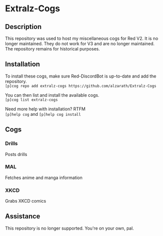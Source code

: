 # Extralz-Cogs

## Description
This repository was used to host my miscellaneous cogs for Red V2. It is no
longer maintained. They do not work for V3 and are no longer maintained. The
repository remains for historical purposes.

## Installation
To install these cogs, make sure Red-DiscordBot is up-to-date and add the repository.  
`[p]cog repo add extralz-cogs https://github.com/alzarath/Extralz-Cogs`

You can then list and install the available cogs.  
`[p]cog list extralz-cogs`

Need more help with installation? RTFM  
`[p]help cog` and `[p]help cog install`

## Cogs
### Drills
Posts drills

### MAL
Fetches anime and manga information

### XKCD
Grabs XKCD comics

## Assistance
This repository is no longer supported. You're on your own, pal.
